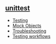 ## [unittest]()
  - [Testing](testing)
  - [Mock Objects](mockobjects)
  - [Troubleshooting](troubleshooting)
  - [Testing workflows](testing_workflows)
